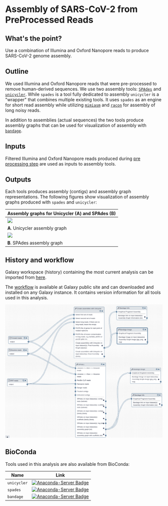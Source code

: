 # Assembly of SARS-CoV-2 from PreProcessed Reads

## What's the point?

Use a combination of Illumina and Oxford Nanopore reads to produce SARS-CoV-2 genome assembly.

## Outline

We used Illumina and Oxford Nanopore reads that were pre-processed to remove human-derived sequences. We use two assembly tools: [`SPAdes`](http://cab.spbu.ru/software/spades/) and [`unicycler`](https://github.com/rrwick/Unicycler). While `spades` is a tool fully dedicated to assembly `unicycler` is a "wrapper" that combines multiple existing tools. It uses `spades` as an engine for short read assembly while utilizing [`mimiasm`](https://github.com/lh3/miniasm) and [`racon`](https://github.com/isovic/racon) for assembly of long noisy reads. 

In addition to assemblies (actual sequences) the two tools produce assembly graphs that can be used for visualization of assembly with [`bandage`](https://rrwick.github.io/Bandage/).

## Inputs

Filtered Illumina and Oxford Nanopore reads produced during [pre processing step](https://github.com/galaxyproject/SARS-CoV-2/tree/master/PreProcessing) are used as inputs to assembly tools. 

## Outputs

Each tools produces assembly (contigs) and assembly graph representations. The following figures show visualization of assembly graphs produced with `spades` and `unicycler`:

| Assembly graphs for Unicycler (A) and SPAdes (B) |
|-------------------------------|
| ![](https://usegalaxy.org/datasets/bbd44e69cb8906b5d6265148ad20e586/display/?preview=True)
| **A**. Unicycler assembly graph |
| ![](https://usegalaxy.org/datasets/bbd44e69cb8906b5f5dc8f4de00733be/display/?preview=True)
| **B**. SPAdes assembly graph |

## History and workflow

Galaxy workspace (history) containing the most current analysis can be imported from [here](https://usegalaxy.org/u/aun1/h/ncov-assembly).

The [workflow](https://usegalaxy.org/u/aun1/w/ncov-assembly-1) is available at Galaxy public site and can downloaded and installed on any Galaxy instance. It contains version information for all tools used in this analysis. 

![](as_wf.png)


## BioConda

Tools used in this analysis are also available from BioConda:

| Name | Link |
|------|----------------|
| `unicycler` | [![Anaconda-Server Badge](https://anaconda.org/bioconda/unicycler/badges/version.svg)](https://anaconda.org/bioconda/unicycler) |
| `spades` | [![Anaconda-Server Badge](https://anaconda.org/bioconda/spades/badges/version.svg)](https://anaconda.org/bioconda/spades) |
| `bandage` | [![Anaconda-Server Badge](https://anaconda.org/bioconda/bandage/badges/version.svg)](https://anaconda.org/bioconda/bandage) |